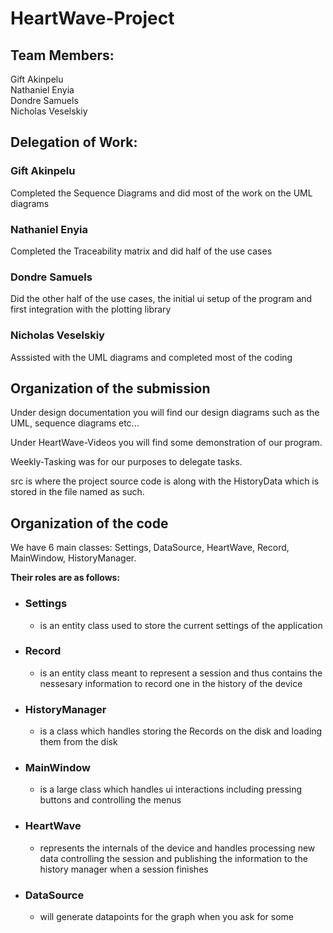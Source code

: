 # HeartWave-Project

## Team Members:

Gift Akinpelu  
Nathaniel Enyia  
Dondre Samuels  
Nicholas Veselskiy  

## Delegation of Work:

### Gift Akinpelu
Completed the Sequence Diagrams and did most of the work on the UML diagrams

### Nathaniel Enyia
Completed the Traceability matrix and did half of the use cases

### Dondre Samuels
Did the other half of the use cases, the initial ui setup of the program and first integration with the plotting library

### Nicholas Veselskiy
Asssisted with the UML diagrams and completed most of the coding



## Organization of the submission
Under design documentation you will find our design diagrams such as the UML, sequence diagrams etc...

Under HeartWave-Videos you will find some demonstration of our program.

Weekly-Tasking was for our purposes to delegate tasks.

src is where the project source code is along with the HistoryData which is stored in the file named as such.


## Organization of the code

We have 6 main classes: Settings, DataSource, HeartWave, Record, MainWindow, HistoryManager.

**Their roles are as follows:**

- ### Settings 
    - is an entity class used to store the current settings of the application

- ### Record 
    - is an entity class meant to represent a session and thus contains the nessesary information to record one in the history of the device

- ### HistoryManager 
    - is a class which handles storing the Records on the disk and loading them from the disk

- ### MainWindow 
    - is a large class which handles ui interactions including pressing buttons and controlling the menus

- ### HeartWave 
    - represents the internals of the device and handles processing new data controlling the session and publishing the information to the history manager when a session finishes

- ### DataSource 
    - will generate datapoints for the graph when you ask for some